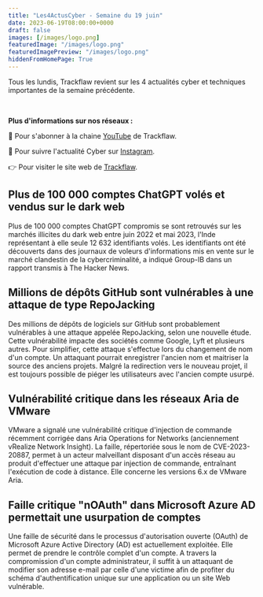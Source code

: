 ```yaml
---
title: "Les4ActusCyber - Semaine du 19 juin"
date: 2023-06-19T08:00:00+0000
draft: false
images: [/images/logo.png]
featuredImage: "/images/logo.png"
featuredImagePreview: "/images/logo.png"
hiddenFromHomePage: True
---
```

    
Tous les lundis, Trackflaw revient sur les 4 actualités cyber et techniques importantes de la semaine précédente.

<br>

**Plus d'informations sur nos réseaux :**

🔴 Pour s'abonner à la chaine [YouTube](https://www.youtube.com/@trackflaw) de Trackflaw.

📸 Pour suivre l'actualité Cyber sur [Instagram](https://www.instagram.com/trackflaw/).

👉 Pour visiter le site web de [Trackflaw](https://trackflaw.com).

    
## Plus de 100 000 comptes ChatGPT volés et vendus sur le dark web

Plus de 100 000 comptes ChatGPT compromis se sont retrouvés sur les marchés illicites du dark web entre juin 2022 et mai 2023, l'Inde représentant à elle seule 12 632 identifiants volés.
Les identifiants ont été découverts dans des journaux de voleurs d'informations mis en vente sur le marché clandestin de la cybercriminalité, a indiqué Group-IB dans un rapport transmis à The Hacker News.


## Millions de dépôts GitHub sont vulnérables à une attaque de type RepoJacking

Des millions de dépôts de logiciels sur GitHub sont probablement vulnérables à une attaque appelée RepoJacking, selon une nouvelle étude.
Cette vulnérabilité impacte des sociétés comme Google, Lyft et plusieurs autres.
Pour simplifier, cette attaque s'effectue lors du changement de nom d'un compte. Un attaquant pourrait enregistrer l'ancien nom et maitriser la source des anciens projets. Malgré la redirection vers le nouveau projet, il est toujours possible de piéger les utilisateurs avec l'ancien compte usurpé.


## Vulnérabilité critique dans les réseaux Aria de VMware

VMware a signalé une vulnérabilité critique d'injection de commande récemment corrigée dans Aria Operations for Networks (anciennement vRealize Network Insight).
La faille, répertoriée sous le nom de CVE-2023-20887, permet à un acteur malveillant disposant d'un accès réseau au produit d'effectuer une attaque par injection de commande, entraînant l'exécution de code à distance. Elle concerne les versions 6.x de VMware Aria.


## Faille critique "nOAuth" dans Microsoft Azure AD permettait  une usurpation de comptes

Une faille de sécurité dans le processus d'autorisation ouverte (OAuth) de Microsoft Azure Active Directory (AD) est actuellement exploitée. Elle permet de prendre le contrôle complet d'un compte.
A travers la compromission d'un compte administrateur, il suffit à un attaquant de modifier son adresse e-mail par celle d'une victime afin de profiter du schéma d'authentification unique sur une application ou un site Web vulnérable.

